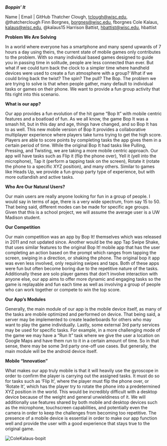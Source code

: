 ***Boppin’ It***


Name | Email | GitHub
Thatcher Clough, tclough@wisc.edu, @thatcherclough
Finn Borgnes, borgnes@wisc.edu, fborgnes
Cole Kalaus, kalaus@wisc.edu, @kalaus15
Harrison Battist, hbattist@wisc.edu, hbattist 


**Problem We Are Solving**

In a world where everyone has a smartphone and many spend upwards of 7 hours a day using theirs, the current state of mobile games only contributes to the problem. With so many individual based games designed to guide you in passing time in solitude, people are less connected than ever. 
But what if we could turn back the clock to a simpler time where handheld devices were used to create a fun atmosphere with a group? 
What if we could bring back the twist? The spin? The pull? The Bop.
The problem we are trying to solve is that when people gather, many default to individual tasks or games on their phone. We want to provide a fun group activity that fits right into this scenario.

**What is our app?**

Our app provides a fun evolution of the hit game “Bop It” with mobile centric features and a boatload of fun. As we all know, the game Bop It was a smash hit, but in this day and age, things have changed, and so Bop It has to as well. This new mobile version of Bop It provides a collaborative multiplayer experience where players take turns trying to get the high score. Players are able to score points by completing tasks the app gives them in a certain period of time. While the original Bop It had tasks like Pulling, Pressing, and Twisting, we are taking a more mobile centric approach. Our app will have tasks such as Flip it (flip the phone over), Yell it (yell into the microphone), Tap it (perform a tapping task on the screen), Rotate it (rotate the phone to a specific XYZ position), and many others. Similar to games like Heads Up, we provide a fun group party type of experience, but with more outlandish and active tasks. 


**Who Are Our Natural Users?**

Our main users are really anyone looking for fun in a group of people. I would say in terms of age, there is a very wide spectrum, from say 15 to 50. That being said, different modes can be made for specific age groups. Given that this is a school project, we will assume the average user is a UW Madison student. 

**Our Competition**

Our main competition was an app by Bop It! themselves which was released in 2011 and not updated since. Another would be the app Tap Swipe Shake, that uses similar features to the original Bop It! mobile app that has the user completing an action based on the prompt which ranges from tapping the screen, swiping in a direction, or shaking the phone. The original bop it app was even less involved, only requiring swipes and taps. Both of these apps were fun but often become boring due to the repetitive nature of the tasks. Additionally these are solo player games that don't involve interaction with anyone else, our app aims to offer more dynamic and engaging tasks so the game is replayable and fun each time as well as involving a group of people who can work together or compete to win the top score.

**Our App’s Modules**

Generally, the main module of our app is the mobile device itself, as many of the tasks are mobile optimized and performed on device. That being said, a server may be implemented to create leaderboards for others who may want to play the game individually. Lastly, some external 3rd party services may be used for specific tasks. For example, in a more challenging mode of the game we may have a “Run It” task where we give the user a location on Google Maps and have them run to it in a certain amount of time. So in that sense, there may be some 3rd party one-off use cases. But generally, the main module will be the android device itself. 


**Mobile “Innovation”**

What makes our app truly mobile is that it will heavily use the gyroscope in order to confirm the player is carrying out the assigned tasks. It must do so for tasks such as ‘Flip It’, where the player must flip the phone over, or ‘Rotate It’, which has the player try to rotate the phone into a predetermined XYZ position in the world. This would be incredibly difficult with a desktop device because of the weight and general unwieldiness of it. We will additionally use features shared by both mobile and desktop devices such as the microphone, touchscreen capabilities, and potentially even the camera in order to keep the challenges from becoming too repetitive. The presence of a mobile device is essential in order to make our app function well and provide the user with a good experience that stays true to the original game.


![ColeKalaus-bopit](https://github.com/user-attachments/assets/28f95302-f5fe-40aa-94e8-c5ba56002381)


